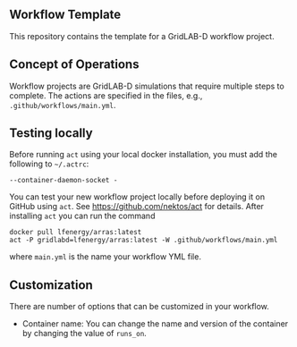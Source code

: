 Workflow Template
-----------------

This repository contains the template for a GridLAB-D workflow project.

Concept of Operations
---------------------

Workflow projects are GridLAB-D simulations that require multiple steps to complete.  The actions are specified in the files, e.g., `.github/workflows/main.yml`.

Testing locally
---------------

Before running `act` using your local docker installation, you must add the following to `~/.actrc`:

    --container-daemon-socket -

You can test your new workflow project locally before deploying it on GitHub using `act`. See https://github.com/nektos/act for details.  After installing `act` you can run the command

    docker pull lfenergy/arras:latest
    act -P gridlabd=lfenergy/arras:latest -W .github/workflows/main.yml

where `main.yml` is the name your workflow YML file.

Customization
-------------

There are number of options that can be customized in your workflow.

  * Container name: You can change the name and version of the container by changing the value of `runs_on`.

